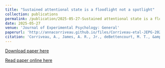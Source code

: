 ```yaml
---
title: "Sustained attentional state is a floodlight not a spotlight"
collection: publications
permalink: /publication/2025-05-27-Sustained attentional state is a floodlight not a spotlight
date: 2025-05-27
venue: 'Journal of Experimental Psychology: General'
paperurl: 'http://annacorriveau.github.io/files/Corriveau-etal-JEPG-2025.pdf'
citation: 'Corriveau, A., James, A. R., Jr., deBettencourt, M. T., &amp; Rosenberg, M. D. (2025). Sustained attentional state is a floodlight not a spotlight. Journal of Experimental Psychology: General. Advance online publication. https://doi.org/10.1037/xge0001769'
---
```


<a href='http://annacorriveau.github.io/files/Corriveau-etal-JEPG-2025.pdf'>Download paper here</a>

<a href='https://psycnet.apa.org/record/2026-15498-001'>Read paper online here</a>

